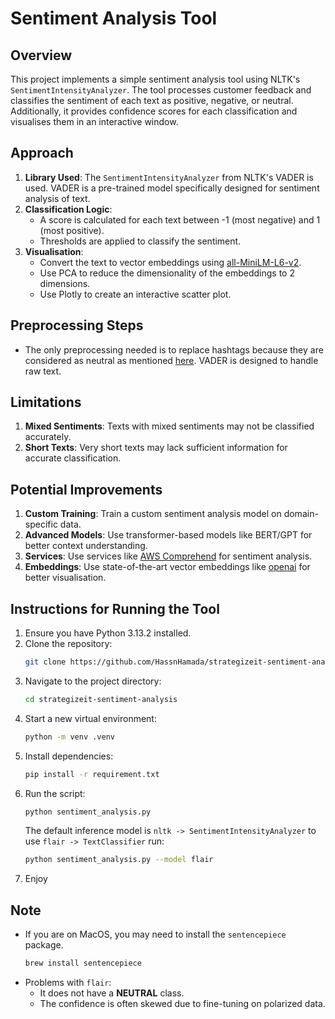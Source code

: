 # Sentiment Analysis Tool

## Overview

This project implements a simple sentiment analysis tool using NLTK's `SentimentIntensityAnalyzer`. The tool processes customer feedback and classifies the sentiment of each text as positive, negative, or neutral. Additionally, it provides confidence scores for each classification and visualises them in an interactive window.

## Approach

1. **Library Used**: The `SentimentIntensityAnalyzer` from NLTK's VADER is used. VADER is a pre-trained model specifically designed for sentiment analysis of text.
2. **Classification Logic**:
   - A score is calculated for each text between -1 (most negative) and 1 (most positive).
   - Thresholds are applied to classify the sentiment.
3. **Visualisation**:
   - Convert the text to vector embeddings using [all-MiniLM-L6-v2](https://huggingface.co/sentence-transformers/all-MiniLM-L6-v2).
   - Use PCA to reduce the dimensionality of the embeddings to 2 dimensions.
   - Use Plotly to create an interactive scatter plot.

## Preprocessing Steps

- The only preprocessing needed is to replace hashtags because they are considered as neutral as mentioned [here](https://www.nltk.org/api/nltk.sentiment.vader.html). VADER is designed to handle raw text.

## Limitations

1. **Mixed Sentiments**: Texts with mixed sentiments may not be classified accurately.
2. **Short Texts**: Very short texts may lack sufficient information for accurate classification.

## Potential Improvements

1. **Custom Training**: Train a custom sentiment analysis model on domain-specific data.
2. **Advanced Models**: Use transformer-based models like BERT/GPT for better context understanding.
3. **Services**: Use services like [AWS Comprehend](https://aws.amazon.com/comprehend/features/) for sentiment analysis.
4. **Embeddings**: Use state-of-the-art vector embeddings like [openai](https://platform.openai.com/docs/models/text-embedding-3-large) for better visualisation.

## Instructions for Running the Tool

1. Ensure you have Python 3.13.2 installed.
2. Clone the repository:
   ```bash
   git clone https://github.com/HassnHamada/strategizeit-sentiment-analysis.git
   ```
3. Navigate to the project directory:
   ```bash
   cd strategizeit-sentiment-analysis
   ```
4. Start a new virtual environment:
   ```bash
   python -m venv .venv
   ```
5. Install dependencies:
   ```bash
   pip install -r requirement.txt
   ```
6. Run the script:
   ```bash
   python sentiment_analysis.py
   ```
   The default inference model is `nltk -> SentimentIntensityAnalyzer` to use `flair -> TextClassifier` run:
   ```bash
   python sentiment_analysis.py --model flair
   ```
7. Enjoy

## Note

- If you are on MacOS, you may need to install the `sentencepiece` package.
  ```bash
  brew install sentencepiece
  ```
- Problems with `flair`:
  - It does not have a **NEUTRAL** class.
  - The confidence is often skewed due to fine-tuning on polarized data.
